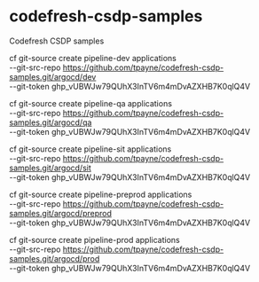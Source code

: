 # codefresh-csdp-samples
Codefresh CSDP samples

cf git-source create pipeline-dev applications \
    --git-src-repo https://github.com/tpayne/codefresh-csdp-samples.git/argocd/dev \
    --git-token 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

cf git-source create pipeline-qa applications \
    --git-src-repo https://github.com/tpayne/codefresh-csdp-samples.git/argocd/qa \
    --git-token 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

cf git-source create pipeline-sit applications \
    --git-src-repo https://github.com/tpayne/codefresh-csdp-samples.git/argocd/sit \
    --git-token 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

cf git-source create pipeline-preprod applications \
    --git-src-repo https://github.com/tpayne/codefresh-csdp-samples.git/argocd/preprod \
    --git-token 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

cf git-source create pipeline-prod applications \
    --git-src-repo https://github.com/tpayne/codefresh-csdp-samples.git/argocd/prod \
    --git-token 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